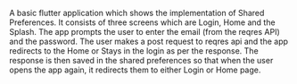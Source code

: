 A basic flutter application which shows the implementation of Shared Preferences.
It consists of three screens which are Login, Home and the Splash.
The app prompts the user to enter the email (from the reqres API) and the password.
The user makes a post request to reqres api and the app redirects to the Home or Stays in the login as per the response.
The response is then saved in the shared preferences so that when the user opens the app again, it redirects them to either Login or Home page.
